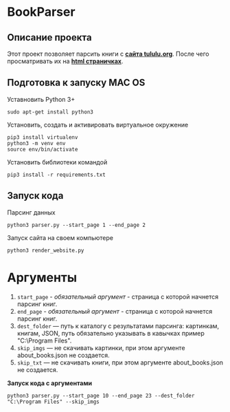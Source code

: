 # BookParser

## Описание проекта

Этот проект позволяет парсить книги с [**сайта tululu.org**](https://tululu.org/). После чего просматривать их на [**html страничках**](https://herypank.github.io/BookParser/pages/index1.html).


## Подготовка к запуску MAC OS

Уставновить Python 3+

```
sudo apt-get install python3
```

Установить, создать и активировать виртуальное окружение

```
pip3 install virtualenv
python3 -m venv env
source env/bin/activate
```

Установить библиотеки командой

```
pip3 install -r requirements.txt
```

## Запуск кода

Парсинг данных
```
python3 parser.py --start_page 1 --end_page 2
```
    
Запуск сайта на своем компьютере   

```
python3 render_website.py
```

# Аргументы

1. `start_page` - *обязательный аргумент* - страница с которой начнется парсинг книг.   
2. `end_page` - *обязательный аргумент* - страница с которой начнется парсинг книг.   
3. `dest_folder` — путь к каталогу с результатами парсинга: картинкам, книгам, JSON, путь обязательно указывать в кавычках пример "C:\Program Files".  
4. `skip_imgs` — не скачивать картинки, при этом аргументе about_books.json не создается.
5. `skip_txt` — не скачивать книги, при этом аргументе about_books.json не создается.   
    
**Запуск кода с аргументами**

```
python3 parser.py --start_page 10 --end_page 23 --dest_folder "C:\Program Files" --skip_imgs
```

